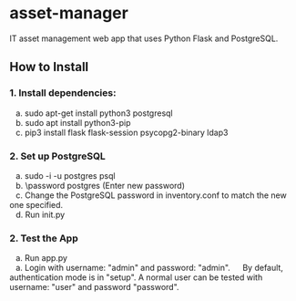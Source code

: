 # asset-manager
IT asset management web app that uses Python Flask and PostgreSQL.


## How to Install
### 1. Install dependencies:
&ensp; a. sudo apt-get install python3 postgresql  
&ensp; b. sudo apt install python3-pip  
&ensp; c. pip3 install flask flask-session psycopg2-binary ldap3  
  
### 2. Set up PostgreSQL
&ensp; a. sudo -i -u postgres psql  
&ensp; b. \password postgres (Enter new password)  
&ensp; c. Change the PostgreSQL password in inventory.conf to match the new one specified.  
&ensp; d. Run init.py  

### 2. Test the App
&ensp; a. Run app.py  
&ensp; a. Login with username: "admin" and password: "admin".
&emsp; By default, authentication mode is in "setup". A normal user can be tested with username: "user" and password "password".
